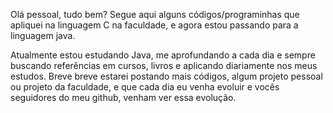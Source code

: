 Olá pessoal, tudo bem? 
Segue aqui alguns códigos/programinhas que apliquei na linguagem C na faculdade, e agora estou passando para a linguagem java.

Atualmente estou estudando Java, me aprofundando a cada dia e sempre buscando referências em cursos, livros e aplicando diariamente nos meus estudos.
Breve breve estarei postando mais códigos, algum projeto pessoal ou projeto da faculdade, e que cada dia eu venha evoluir e vocês seguidores do meu github, venham ver essa evolução.
